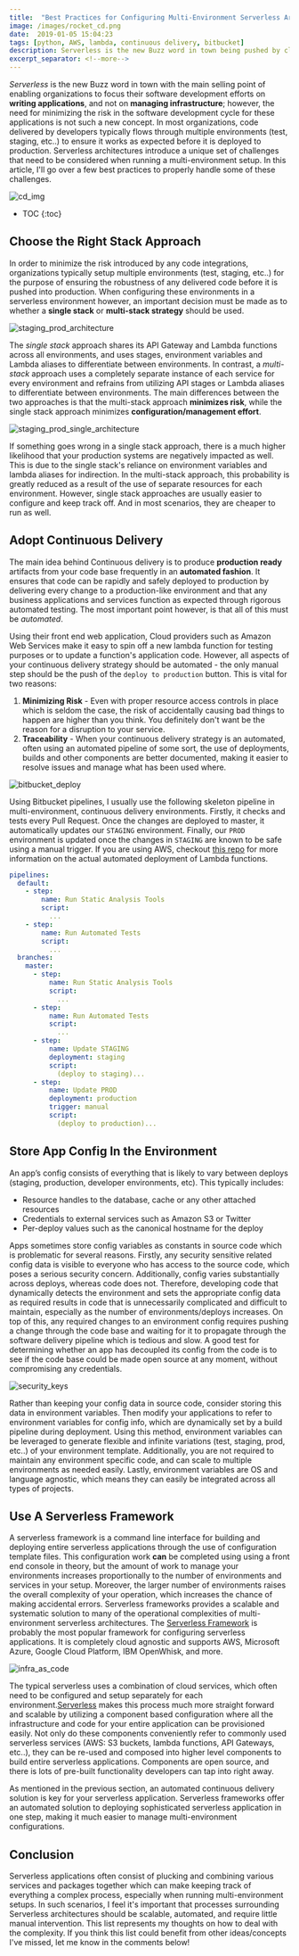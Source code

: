 ```yaml
--- 
title:  "Best Practices for Configuring Multi-Environment Serverless Architectures"
image: /images/rocket_cd.png
date:  2019-01-05 15:04:23
tags: [python, AWS, lambda, continuous delivery, bitbucket]
description: Serverless is the new Buzz word in town being pushed by cloud service providers designed to allow organizations to focus on developing applications, and not on managing infrastructure. However, the need for minimizing the risk in the software development cycle for these applications is not such a new concept. In most organizations, code delivered by developers is typically required to flow through multiple environments (test, staging, etc..) to ensure it works as expected before it is deployed to production. That said, Serverless Architectures introduce a unique set of challenges that need to be considered when running a multi-environment setup. In this article, I'll go over a few best practices for managing multi-environment serverless architectures.
excerpt_separator: <!--more-->
---
```

*Serverless* is the new Buzz word in town with the main selling point of enabling organizations to focus their software development efforts on **writing applications**, and not on **managing infrastructure**; however, the need for minimizing the risk in the software development cycle for these applications is not such a new concept. In most organizations, code delivered by developers typically flows through multiple environments (test, staging, etc..) to ensure it works as expected before it is deployed to production. Serverless architectures introduce a unique set of challenges that need to be considered when running a multi-environment setup. In this article, I'll go over a few best practices to properly handle some of these challenges.
<!--more-->

![cd_img](/images/Continuous-Delivery-and-Deployment.jpg)

* TOC
{:toc}

## Choose the Right Stack Approach
In order to minimize the risk introduced by any code integrations, organizations typically setup multiple environments (test, staging, etc..) for the purpose of ensuring the robustness of any delivered code before it is pushed into production. When configuring these environments in a serverless environment however, an important decision must be made as to whether a **single stack** or **multi-stack strategy** should be used.

![staging_prod_architecture](/images/staging_prod_multi.svg)

The *single stack* approach shares its API Gateway and Lambda functions across all environments, and uses stages, environment variables and Lambda aliases to differentiate between environments. In contrast, a *multi-stack* approach uses a completely separate instance of each service for every environment and refrains from utilizing API stages or Lambda aliases to differentiate between environments. The main differences between the two approaches is that the multi-stack approach **minimizes risk**, while the single stack approach minimizes **configuration/management effort**.

![staging_prod_single_architecture](/images/staging_prod_single.svg)

If something goes wrong in a single stack approach, there is a much higher likelihood that your production systems are negatively impacted as well. This is due to the single stack's reliance on environment variables and lambda aliases for indirection. In the multi-stack approach, this probability is greatly reduced as a result of the use of separate resources for each environment. However, single stack approaches are usually easier to configure and keep track off. And in most scenarios, they are cheaper to run as well.

## Adopt Continuous Delivery
The main idea behind Continuous delivery is to produce **production ready** artifacts from your code base frequently in an **automated fashion**. It  ensures that code can be rapidly and safely deployed to production by delivering every change to a production-like environment and that any business applications and services function as expected through rigorous automated testing. The most important point however, is that all of this must be *automated*.

Using their front end web application, Cloud providers such as Amazon Web Services make it easy to spin off a new lambda function for testing purposes or to update a function's application code. However, all aspects of your continuous delivery strategy should be automated - the only manual step should be the push of the `deploy to production` button. This is vital for two reasons:

1. **Minimizing Risk** - Even with proper resource access controls in place which is seldom the case, the risk of accidentally causing bad things to happen are higher than you think. You definitely don't want be the reason for a disruption to your service.
2. **Traceability** - When your continuous delivery strategy is an automated, often using an automated pipeline of some sort, the use of  deployments, builds and other components are better documented, making it easier to resolve issues and manage what has been used where.

![bitbucket_deploy](/images/deployments_video_edited.gif)

Using Bitbucket pipelines, I usually use the following skeleton pipeline in multi-environment, continuous delivery environments. Firstly, it checks and tests every Pull Request. Once the changes are deployed to master, it automatically updates our `STAGING` environment. Finally, our `PROD` environment is updated once the changes in `STAGING` are known to be safe using a manual trigger. If you are using AWS, checkout [this repo](https://bitbucket.org/awslabs/) for more information on the actual automated deployment of Lambda functions.

```yml
pipelines:
  default:
    - step:
        name: Run Static Analysis Tools
        script:
          ...
    - step:
        name: Run Automated Tests
        script:
          ...
  branches:
    master:
      - step:
          name: Run Static Analysis Tools
          script:
            ...
      - step:
          name: Run Automated Tests
          script:
            ...
      - step:
          name: Update STAGING
          deployment: staging
          script:
            (deploy to staging)...
      - step:
          name: Update PROD
          deployment: production
          trigger: manual
          script:
            (deploy to production)...
```


## Store App Config In the Environment
An app’s config consists of everything that is likely to vary between deploys (staging, production, developer environments, etc). This typically includes:

- Resource handles to the database, cache or any other attached resources
- Credentials to external services such as Amazon S3 or Twitter
- Per-deploy values such as the canonical hostname for the deploy

Apps sometimes store config variables as constants in source code which is problematic for several reasons. Firstly, any security sensitive related config data is visible to everyone who has access to the source code, which poses a serious security concern. Additionally, config varies substantially across deploys, whereas code does not. Therefore, developing code that dynamically detects the environment and sets the appropriate config data as required results in code that is unnecessarily complicated and difficult to maintain, especially as the number of environments/deploys increases. On top of this, any required changes to an environment config requires pushing a change through the code base and waiting for it to propagate through the software delivery pipeline which is tedious and slow.  A good test for determining whether an app has decoupled its config from the code is to see if the code base could be made open source at any moment, without compromising any credentials.

![security_keys](/images/security-keys-meme.jpg)

Rather than keeping your config data in source code, consider storing this data in environment variables. Then modify your applications to refer to environment variables for config info, which are dynamically set by a build pipeline during deployment. Using this method, environment variables can be leveraged to  generate flexible and infinite variations (test, staging, prod, etc..) of your environment template. Additionally, you are not required to maintain any environment specific code, and can scale to multiple environments as needed easily. Lastly, environment variables are OS and language agnostic, which means they can easily be integrated across all types of projects.

## Use A Serverless Framework

A serverless framework is a command line interface for building and deploying entire serverless applications through the use of configuration template files. This configuration work **can** be completed using using a front end console in theory, but the amount of work to manage your environments increases proportionally to the number of environments and services in your setup.  Moreover, the larger number of environments raises the overall complexity of your operation, which increases the chance of making accidental errors. Serverless frameworks provides a scalable and systematic solution to many of the operational complexities of multi-environment serverless architectures. The [Serverless Framework](https://serverless.com) is probably the most popular framework for configuring serverless applications. It is completely cloud agnostic and supports AWS, Microsoft Azure, Google Cloud Platform, IBM OpenWhisk, and more. 

![infra_as_code](/images/infra-as-code-schema.png)

The typical serverless uses a combination of cloud services, which often need to be configured  and setup separately for each environment.[Serverless](https://serverless.com) makes this process much more straight forward and scalable by utilizing a component based configuration where all the infrastructure and code for your entire application can be provisioned easily. Not only do these components conveniently refer to commonly used serverless services (AWS: S3 buckets, lambda functions, API Gateways, etc..), they can be re-used and  composed into higher level components to build entire serverless applications. Components are open source, and there is lots of pre-built functionality developers can tap into right away. 

As mentioned in the previous section, an automated continuous delivery solution is key for your serverless application. Serverless frameworks offer an automated solution to deploying sophisticated serverless application in one step, making it much easier to manage multi-environment configurations.

## Conclusion

Serverless applications often consist of plucking and combining various services and packages together which can make keeping track of everything a complex process, especially when running multi-environment setups. In such scenarios, I feel it's important that processes surrounding Serverless architectures should be scalable, automated, and require little manual intervention. This list represents my thoughts on how to deal with the complexity. If you think this list could benefit from other ideas/concepts I've missed, let me know in the comments below!
